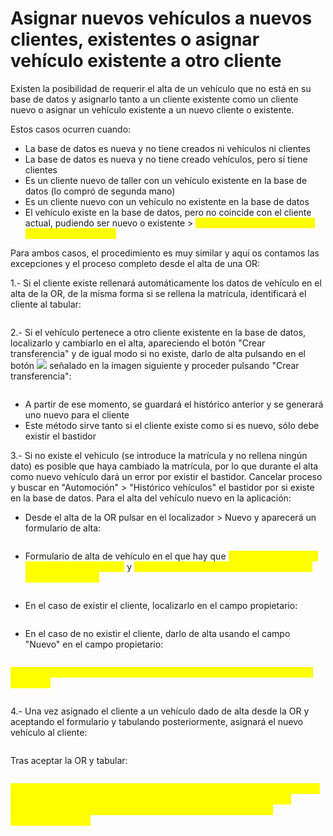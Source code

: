 # Asignar nuevos vehículos a nuevos clientes, existentes o asignar vehículo existente a otro cliente

Existen la posibilidad de requerir el alta de un vehículo que no está en su base de datos y asignarlo tanto a un cliente existente como un cliente nuevo o asignar un vehículo existente a un nuevo cliente o existente.

Estos casos ocurren cuando:

* La base de datos es nueva y no tiene creados ni vehículos ni clientes
* La base de datos es nueva y no tiene creado vehículos, pero sí tiene clientes
* Es un cliente nuevo de taller con un vehículo existente en la base de datos (lo compró de segunda mano)
* Es un cliente nuevo con un vehículo no existente en la base de datos
* El vehículo existe en la base de datos, pero no coincide con el cliente actual, pudiendo ser nuevo o existente > <mark style="color:yellow;">**requiere crear transferencia desde el alta de la OR**</mark>

Para ambos casos, el procedimiento es muy similar y aquí os contamos las excepciones y el proceso completo desde el alta de una OR:

1.- Si el cliente existe rellenará automáticamente los datos de vehículo en el alta de la OR, de la misma forma si se rellena la matrícula, identificará el cliente al tabular:

<figure><img src="../../.gitbook/assets/imagen (39) (3).png" alt=""><figcaption></figcaption></figure>

2.- Si el vehículo pertenece a otro cliente existente en la base de datos, localizarlo y cambiarlo en el alta, apareciendo el botón "Crear transferencia" y de igual modo si no existe, darlo de alta pulsando en el botón ![](<../../.gitbook/assets/imagen (116).png>) señalado en la imagen siguiente y proceder pulsando "Crear transferencia":

<figure><img src="../../.gitbook/assets/imagen (81).png" alt=""><figcaption></figcaption></figure>

* A partir de ese momento, se guardará el histórico anterior y se generará uno nuevo para el cliente
* Este método sirve tanto si el cliente existe como si es nuevo, sólo debe existir el bastidor

3.- Si no existe el vehículo (se introduce la matrícula y no rellena ningún dato) es posible que haya cambiado la matrícula, por lo que durante el alta como nuevo vehículo dará un error por existir el bastidor. Cancelar proceso y buscar en "Automoción" > "Histórico vehículos" el bastidor por si existe en la base de datos. Para el alta del vehículo nuevo en la aplicación:

* Desde el alta de la OR pulsar en el localizador > Nuevo y aparecerá un formulario de alta:

<figure><img src="../../.gitbook/assets/imagen (94) (2).png" alt=""><figcaption></figcaption></figure>

* Formulario de alta de vehículo en el que hay que <mark style="color:yellow;">**indicar marca y color mediante el localizador**</mark> y <mark style="color:yellow;">**rellenar manualmente modelo (no rellenar gama ni versión):**</mark>

<figure><img src="../../.gitbook/assets/imagen (34) (3).png" alt=""><figcaption></figcaption></figure>

* En el caso de existir el cliente, localizarlo en el campo propietario:

<figure><img src="../../.gitbook/assets/imagen (6) (4) (2).png" alt=""><figcaption></figcaption></figure>

* En el caso de no existir el cliente, darlo de alta usando el campo "Nuevo" en el campo propietario:

<figure><img src="../../.gitbook/assets/imagen (107) (5).png" alt=""><figcaption></figcaption></figure>

<mark style="color:yellow;">**\*\*\* Rellenar todos los datos necesarios de la entidad y seleccionar tipo "Cliente"**</mark>

<figure><img src="../../.gitbook/assets/imagen (105).png" alt=""><figcaption></figcaption></figure>

4.- Una vez asignado el cliente a un vehículo dado de alta desde la OR y aceptando el formulario y tabulando posteriormente, asignará el nuevo vehículo al cliente:

<figure><img src="../../.gitbook/assets/imagen (102) (2).png" alt=""><figcaption></figcaption></figure>

Tras aceptar la OR y tabular:

<figure><img src="../../.gitbook/assets/imagen (38) (1).png" alt=""><figcaption></figcaption></figure>

<mark style="color:yellow;">**5.- NO ES NECESARIO COMPLETAR LA OR SI NO ES NECESARIO, EL ALTA DE VEHÍCULO / TRANSFERENCIA SE HA PRODUCIDO, POR LO QUE AUNQUE SE CANCELE LA OR, SE MANTENDRÁN LAS ALTAS Y TRANSFERENCIAS**</mark>
